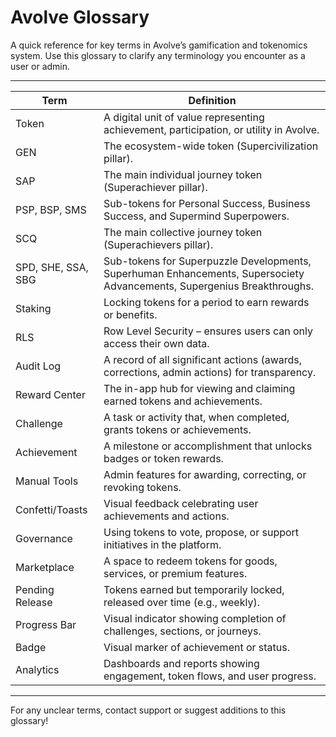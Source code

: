 # Avolve Glossary

A quick reference for key terms in Avolve’s gamification and tokenomics system. Use this glossary to clarify any terminology you encounter as a user or admin.

---

| **Term**           | **Definition**                                                                                                          |
| ------------------ | ----------------------------------------------------------------------------------------------------------------------- |
| Token              | A digital unit of value representing achievement, participation, or utility in Avolve.                                  |
| GEN                | The ecosystem-wide token (Supercivilization pillar).                                                                    |
| SAP                | The main individual journey token (Superachiever pillar).                                                               |
| PSP, BSP, SMS      | Sub-tokens for Personal Success, Business Success, and Supermind Superpowers.                                           |
| SCQ                | The main collective journey token (Superachievers pillar).                                                              |
| SPD, SHE, SSA, SBG | Sub-tokens for Superpuzzle Developments, Superhuman Enhancements, Supersociety Advancements, Supergenius Breakthroughs. |
| Staking            | Locking tokens for a period to earn rewards or benefits.                                                                |
| RLS                | Row Level Security – ensures users can only access their own data.                                                      |
| Audit Log          | A record of all significant actions (awards, corrections, admin actions) for transparency.                              |
| Reward Center      | The in-app hub for viewing and claiming earned tokens and achievements.                                                 |
| Challenge          | A task or activity that, when completed, grants tokens or achievements.                                                 |
| Achievement        | A milestone or accomplishment that unlocks badges or token rewards.                                                     |
| Manual Tools       | Admin features for awarding, correcting, or revoking tokens.                                                            |
| Confetti/Toasts    | Visual feedback celebrating user achievements and actions.                                                              |
| Governance         | Using tokens to vote, propose, or support initiatives in the platform.                                                  |
| Marketplace        | A space to redeem tokens for goods, services, or premium features.                                                      |
| Pending Release    | Tokens earned but temporarily locked, released over time (e.g., weekly).                                                |
| Progress Bar       | Visual indicator showing completion of challenges, sections, or journeys.                                               |
| Badge              | Visual marker of achievement or status.                                                                                 |
| Analytics          | Dashboards and reports showing engagement, token flows, and user progress.                                              |

---

For any unclear terms, contact support or suggest additions to this glossary!

